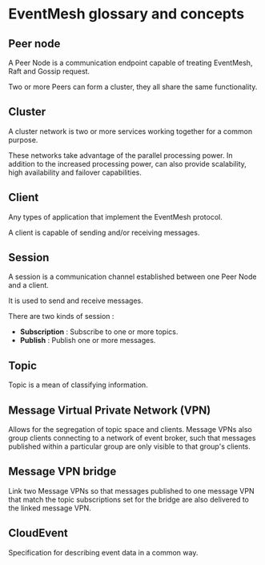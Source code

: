 # EventMesh glossary and concepts

## Peer node

A Peer Node is a communication endpoint capable of treating EventMesh, Raft and Gossip request.

Two or more Peers can form a cluster, they all share the same functionality.

## Cluster

A cluster network is two or more services working together for a common purpose.

These networks take advantage of the parallel processing power. In addition to the increased processing power, can also provide scalability, high availability and failover capabilities.

## Client

Any types of application that implement the EventMesh protocol.

A client is capable of sending and/or receiving messages.

## Session

A session is a communication channel established between one Peer Node and a client.

It is used to send and receive messages.

There are two kinds of session :
* **Subscription** : Subscribe to one or more topics.
* **Publish** : Publish one or more messages.

## Topic

Topic is a mean of classifying information. 

## Message Virtual Private Network (VPN)

Allows for the segregation of topic space and clients. Message VPNs also group clients connecting to a network of event broker, such that messages published within a particular group are only visible to that group's clients.

## Message VPN bridge

Link two Message VPNs so that messages published to one message VPN that match the topic subscriptions set for the bridge are also delivered to the linked message VPN.

## CloudEvent

Specification for describing event data in a common way.